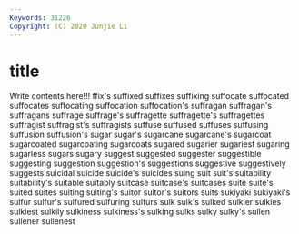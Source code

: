 ```yaml
---
Keywords: 31226
Copyright: (C) 2020 Junjie Li
---
```


# title

Write contents here!!!
ffix's 
suffixed 
suffixes 
suffixing
suffocate 
suffocated 
suffocates 
suffocating 
suffocation 
suffocation's 
suffragan 
suffragan's 
suffragans 
suffrage
suffrage's 
suffragette 
suffragette's 
suffragettes 
suffragist 
suffragist's 
suffragists 
suffuse 
suffused 
suffuses
suffusing 
suffusion 
suffusion's 
sugar 
sugar's 
sugarcane 
sugarcane's 
sugarcoat 
sugarcoated 
sugarcoating
sugarcoats 
sugared 
sugarier 
sugariest 
sugaring 
sugarless 
sugars 
sugary 
suggest 
suggested
suggester 
suggestible 
suggesting 
suggestion 
suggestion's 
suggestions 
suggestive 
suggestively 
suggests 
suicidal
suicide 
suicide's 
suicides 
suing 
suit 
suit's 
suitability 
suitability's 
suitable 
suitably
suitcase 
suitcase's 
suitcases 
suite 
suite's 
suited 
suites 
suiting 
suiting's 
suitor
suitor's 
suitors 
suits 
sukiyaki 
sukiyaki's 
sulfur 
sulfur's 
sulfured 
sulfuring 
sulfurs
sulk 
sulk's 
sulked 
sulkier 
sulkies 
sulkiest 
sulkily 
sulkiness 
sulkiness's 
sulking
sulks 
sulky 
sulky's 
sullen 
sullener 
sullenest 

